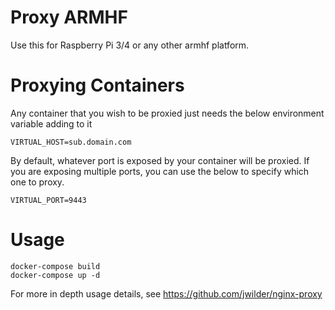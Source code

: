 # Proxy ARMHF

Use this for Raspberry Pi 3/4 or any other armhf platform.

# Proxying Containers

Any container that you wish to be proxied just needs the below environment variable adding to it
```
VIRTUAL_HOST=sub.domain.com
```

By default, whatever port is exposed by your container will be proxied. If you are exposing multiple ports, you can use the below to specify which one to proxy.
```
VIRTUAL_PORT=9443
```

# Usage

```
docker-compose build
docker-compose up -d
```

For more in depth usage details, see https://github.com/jwilder/nginx-proxy